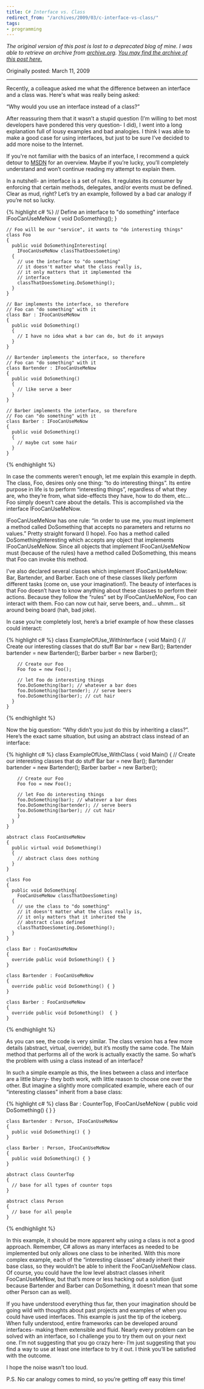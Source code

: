 ```yaml
---
title: C# Interface vs. Class
redirect_from: "/archives/2009/03/c-interface-vs-class/"
tags:
- programming
---
```


_The original version of this post is lost to a deprecated blog of mine. I was able to retrieve an archive from [archive.org](https://archive.org). [You may find the archive of this post here.](
https://web.archive.org/web/20101121204212/http://www.jordansirwin.com/archives/2009/03/c-interface-vs-class)_

Originally posted: March 11, 2009

---


Recently, a colleague asked me what the difference between an interface and a class was. Here's what was really being asked:

>
“Why would you use an interface instead of a class?”
> 

After reassuring them that it wasn’t a stupid question (I’m willing to bet most developers have pondered this very question- I did), I went into a long explanation full of lousy examples and bad analogies. I think I was able to make a good case for using interfaces, but just to be sure I’ve decided to add more noise to the Internet.

If you're not familiar with the basics of an interface, I recommend a quick detour to [MSDN](http://msdn.microsoft.com/en-us/library/ms173156.aspx) for an overview. Maybe if you’re lucky, you’ll completely understand and won’t continue reading my attempt to explain them.

In a nutshell- an interface is a set of rules. It regulates its consumer by enforcing that certain methods, delegates, and/or events must be defined. Clear as mud, right? Let’s try an example, followed by a bad car analogy if you’re not so lucky.

{% highlight c# %}
    // Define an interface to "do something"
    interface IFooCanUseMeNow
    {
      void DoSomething();
    }

    // Foo will be our "service", it wants to "do interesting things"
    class Foo
    {
      public void DoSomethingInteresting(
        IFooCanUseMeNow classThatDoesSometing)
      {
        // use the interface to "do something"
        // it doesn't matter what the class really is,
        // it only matters that it implemented the
        // interface
        classThatDoesSometing.DoSomething();
      }
    }

    // Bar implements the interface, so therefore
    // Foo can "do something" with it
    class Bar : IFooCanUseMeNow
    {
      public void DoSomething()
      {
        // I have no idea what a bar can do, but do it anyways
      }
    }

    // Bartender implements the interface, so therefore
    // Foo can "do something" with it
    class Bartender : IFooCanUseMeNow
    {
      public void DoSomething()
      {
        // like serve a beer
      }
    }

    // Barber implements the interface, so therefore
    // Foo can "do something" with it
    class Barber : IFooCanUseMeNow
    {
      public void DoSomething()
      {
        // maybe cut some hair
      }
    }
{% endhighlight %}

In case the comments weren’t enough, let me explain this example in depth. The class, Foo, desires only one thing: “to do interesting things”. Its entire purpose in life is to perform “interesting things”, regardless of what they are, who they’re from, what side-effects they have, how to do them, etc… Foo simply doesn’t care about the details. This is accomplished via the interface IFooCanUseMeNow.

IFooCanUseMeNow has one rule: “in order to use me, you must implement a method called DoSomething that accepts no parameters and returns no values.” Pretty straight forward (I hope). Foo has a method called DoSomethingInteresting which accepts any object that implements IFooCanUseMeNow. Since all objects that implement IFooCanUseMeNow must (because of the rules) have a method called DoSomething, this means that Foo can invoke this method.

I’ve also declared several classes which implement IFooCanUseMeNow: Bar, Bartender, and Barber. Each one of these classes likely perform different tasks (come on, use your imagination!). The beauty of interfaces is that Foo doesn’t have to know anything about these classes to perform their actions. Because they follow the “rules” set by IFooCanUseMeNow, Foo can interact with them. Foo can now cut hair, serve beers, and… uhmm… sit around being board (hah, bad joke).

In case you’re completely lost, here’s a brief example of how these classes could interact:


{% highlight c# %}
    class ExampleOfUse_WithInterface
    {
      void Main()
      {
        // Create our interesting classes that do stuff
        Bar bar = new Bar();
        Bartender bartender = new Bartender();
        Barber barber = new Barber();

        // Create our Foo
        Foo foo = new Foo();

        // let Foo do interesting things
        foo.DoSomething(bar); // whatever a bar does
        foo.DoSomething(bartender); // serve beers
        foo.DoSomething(barber); // cut hair
      }
    }
{% endhighlight %}

Now the big question: “Why didn’t you just do this by inheriting a class?”. Here’s the exact same situation, but using an abstract class instead of an interface:


{% highlight c# %}
    class ExampleOfUse_WithClass
    {
      void Main()
      {
        // Create our interesting classes that do stuff
        Bar bar = new Bar();
        Bartender bartender = new Bartender();
        Barber barber = new Barber();

        // Create our Foo
        Foo foo = new Foo();

        // let Foo do interesting things
        foo.DoSomething(bar); // whatever a bar does
        foo.DoSomething(bartender); // serve beers
        foo.DoSomething(barber); // cut hair
        }
      }
    }

    abstract class FooCanUseMeNow
    {
      public virtual void DoSomething()
      {
        // abstract class does nothing
      }
    }

    class Foo
    {
      public void DoSomething(
        FooCanUseMeNow classThatDoesSometing)
      {
        // use the class to "do something"
        // it doesn't matter what the class really is,
        // it only matters that it inherited the
        // abstract class defined
        classThatDoesSometing.DoSomething();
      }
    }

    class Bar : FooCanUseMeNow
    {
      override public void DoSomething() { }
    }

    class Bartender : FooCanUseMeNow
    {
      override public void DoSomething() { }
    }

    class Barber : FooCanUseMeNow
    {
      override public void DoSomething()  { }
    }
{% endhighlight %}

As you can see, the code is very similar. The class version has a few more details (abstract, virtual, override), but it’s mostly the same code. The Main method that performs all of the work is actually exactly the same. So what’s the problem with using a class instead of an interface?

In such a simple example as this, the lines between a class and interface are a little blurry- they both work, with little reason to choose one over the other. But imagine a slightly more complicated example, where each of our “interesting classes” inherit from a base class:


{% highlight c# %}
    class Bar : CounterTop, IFooCanUseMeNow
    {
      public void DoSomething() { }
    }

    class Bartender : Person, IFooCanUseMeNow
    {
      public void DoSomething() { }
    }

    class Barber : Person, IFooCanUseMeNow
    {
      public void DoSomething() { }
    }

    abstract class CounterTop
    {
      // base for all types of counter tops
    }

    abstract class Person 
    {
      // base for all people
    }
{% endhighlight %}

In this example, it should be more apparent why using a class is not a good approach. Remember, C# allows as many interfaces as needed to be implemented but only allows one class to be inherited. With this more complex example, each of the “interesting classes” already inherit their base class, so they wouldn’t be able to inherit the FooCanUseMeNow class. Of course, you could have the low level abstract classes inherit FooCanUseMeNow, but that’s more or less hacking out a solution (just because Bartender and Barber can DoSomething, it doesn’t mean that some other Person can as well).

If you have understood everything thus far, then your imagination should be going wild with thoughts about past projects and examples of when you could have used interfaces. This example is just the tip of the iceberg. When fully understood, entire frameworks can be developed around interfaces- making them extensible and fluid. Nearly every problem can be solved with an interface, so I challenge you to try them out on your next one. I’m not suggesting that you go crazy here- I’m just suggesting that you find a way to use at least one interface to try it out. I think you’ll be satisfied with the outcome.

I hope the noise wasn’t too loud.

P.S. No car analogy comes to mind, so you’re getting off easy this time!